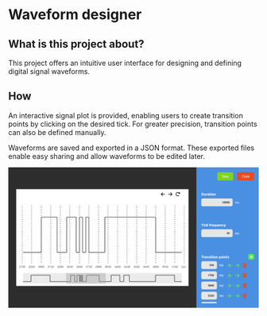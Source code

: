 # Waveform designer

## What is this project about?

This project offers an intuitive user interface for designing and defining digital signal waveforms.

## How

An interactive signal plot is provided, enabling users to create transition points by clicking on the desired tick. For greater precision, transition points can also be defined manually.

Waveforms are saved and exported in a JSON format. These exported files enable easy sharing and allow waveforms to be edited later.

![Waveform editor](docs/ss/designer.png)
